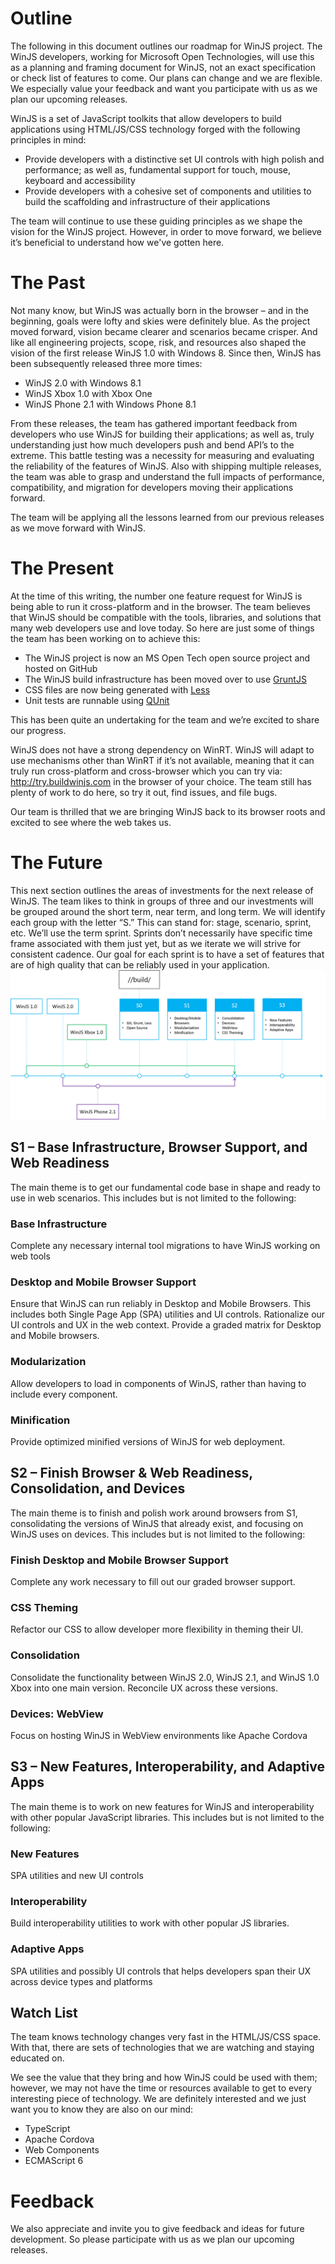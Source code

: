 # Outline
The following in this document outlines our roadmap for WinJS project. The WinJS developers, working for Microsoft Open Technologies, will use this as a planning and framing document for WinJS, not an exact specification or check list of features to come. Our plans can change and we are flexible. We especially value your feedback and want you participate with us as we plan our upcoming releases.

WinJS is a set of JavaScript toolkits that allow developers to build applications using HTML/JS/CSS technology forged with the following principles in mind:
* Provide developers with a distinctive set UI controls with high polish and performance; as well as, fundamental support for touch, mouse, keyboard and accessibility
* Provide developers with a cohesive set of components and utilities to build the scaffolding and infrastructure of their applications

The team will continue to use these guiding principles as we shape the vision for the WinJS project. However, in order to move forward, we believe it’s beneficial to understand how we've gotten here.

# The Past
Not many know, but WinJS was actually born in the browser – and in the beginning, goals were lofty and skies were definitely blue. As the project moved forward, vision became clearer and scenarios became crisper. And like all engineering projects, scope, risk, and resources also shaped the vision of the first release WinJS 1.0 with Windows 8.
Since then, WinJS has been subsequently released three more times:
* WinJS 2.0 with Windows 8.1
* WinJS Xbox 1.0 with Xbox One
* WinJS Phone 2.1 with Windows Phone 8.1

From these releases, the team has gathered important feedback from developers who use WinJS for building their applications; as well as, truly understanding just how much developers push and bend API’s to the extreme. This battle testing was a necessity for measuring and evaluating the reliability of the features of WinJS. Also with shipping multiple releases, the team was able to grasp and understand the full impacts of performance, compatibility, and migration for developers moving their applications forward. 

The team will be applying all the lessons learned from our previous releases as we move forward with WinJS.

# The Present
At the time of this writing, the number one feature request for WinJS is being able to run it cross-platform and in the browser. The team believes that WinJS should be compatible with the tools, libraries, and solutions that many web developers use and love today. So here are just some of things the team has been working on to achieve this:
* The WinJS project is now an MS Open Tech open source project and hosted on GitHub
* The WinJS build infrastructure has been moved over to use [GruntJS](http://gruntjs.com/)
* CSS files are now being generated with [Less](http://lesscss.org/)
* Unit tests are runnable using [QUnit](http://qunitjs.com/)

This has been quite an undertaking for the team and we’re excited to share our progress.

WinJS does not have a strong dependency on WinRT. WinJS will adapt to use mechanisms other than WinRT if it’s not available, meaning that it can truly run cross-platform and cross-browser which you can try via: http://try.buildwinjs.com in the browser of your choice. The team still has plenty of work to do here, so try it out, find issues, and file bugs.

Our team is thrilled that we are bringing WinJS back to its browser roots and excited to see where the web takes us.

# The Future
This next section outlines the areas of investments for the next release of WinJS. The team likes to think in groups of three and our investments will be grouped around the short term, near term, and long term. We will identify each group with the letter “S.” This can stand for: stage, scenario, sprint, etc. We’ll use the term sprint. Sprints don’t necessarily have specific time frame associated with them just yet, but as we iterate we will strive for consistent cadence. Our goal for each sprint is to have a set of features that are of high quality that can be reliably used in your application.
![Roadmap for WinJS](images/roadmap.png)
## S1 – Base Infrastructure, Browser Support, and Web Readiness
The main theme is to get our fundamental code base in shape and ready to use in web scenarios. This includes but is not limited to the following:

### Base Infrastructure
Complete any necessary internal tool migrations to have WinJS working on web tools

### Desktop and Mobile Browser Support
Ensure that WinJS can run reliably in Desktop and Mobile Browsers. This includes both Single Page App (SPA) utilities and UI controls. Rationalize our UI controls and UX in the web context. Provide a graded matrix for Desktop and Mobile browsers.

### Modularization
Allow developers to load in components of WinJS, rather than having to include every component.

### Minification
Provide optimized minified versions of WinJS for web deployment.

## S2 – Finish Browser & Web Readiness, Consolidation, and Devices
The main theme is to finish and polish work around browsers from S1, consolidating the versions of WinJS that already exist, and focusing on WinJS uses on devices. This includes but is not limited to the following:

### Finish Desktop and Mobile Browser Support
Complete any work necessary to fill out our graded browser support.

### CSS Theming
Refactor our CSS to allow developer more flexibility in theming their UI.

### Consolidation
Consolidate the functionality between WinJS 2.0, WinJS 2.1, and WinJS 1.0 Xbox into one main version. Reconcile UX across these versions.

### Devices: WebView
Focus on hosting WinJS in WebView environments like Apache Cordova

## S3 – New Features, Interoperability, and Adaptive Apps
The main theme is to work on new features for WinJS and interoperability with other popular JavaScript libraries. This includes but is not limited to the following:

### New Features
SPA utilities and new UI controls 

### Interoperability
Build interoperability utilities to work with other popular JS libraries.

### Adaptive Apps
SPA utilities and possibly UI controls that helps developers span their UX across device types and platforms

## Watch List
The team knows technology changes very fast in the HTML/JS/CSS space. With that, there are sets of technologies that we are watching and staying educated on.

We see the value that they bring and how WinJS could be used with them; however, we may not have the time or resources available to get to every interesting piece of technology. We are definitely interested and we just want you to know they are also on our mind:
* TypeScript 
* Apache Cordova
* Web Components
* ECMAScript 6

# Feedback
We also appreciate and invite you to give feedback and ideas for future development. So please participate with us as we plan our upcoming releases.